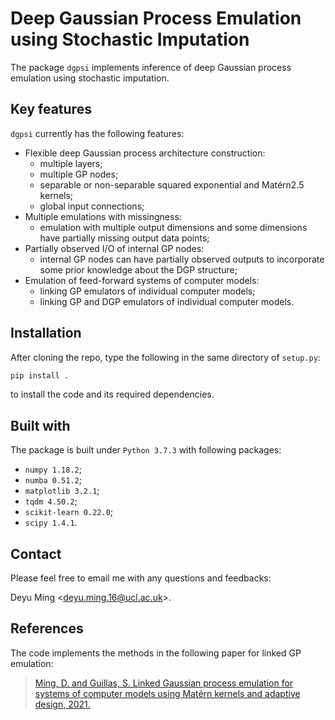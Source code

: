 # Deep Gaussian Process Emulation using Stochastic Imputation
The package `dgpsi` implements inference of deep Gaussian process emulation using stochastic imputation. 

## Key features
`dgpsi` currently has the following features:

* Flexible deep Gaussian process architecture construction: 
    - multiple layers;
    - multiple GP nodes;
    - separable or non-separable squared exponential and Mat&eacute;rn2.5 kernels;
    - global input connections;
* Multiple emulations with missingness:
    - emulation with multiple output dimensions and some dimensions have partially missing output data points;
* Partially observed I/O of internal GP nodes:
    - internal GP nodes can have partially observed outputs to incorporate some prior knowledge about the DGP structure;
* Emulation of feed-forward systems of computer models:
    - linking GP emulators of individual computer models;
    - linking GP and DGP emulators of individual computer models.

## Installation
After cloning the repo, type the following in the same directory of `setup.py`:

```bash
pip install .
```

to install the code and its required dependencies.

## Built with
The package is built under `Python 3.7.3` with following packages:
* `numpy 1.18.2`;
* `numba 0.51.2`;
* `matplotlib 3.2.1`;
* `tqdm 4.50.2`;
* `scikit-learn 0.22.0`;
* `scipy 1.4.1`.

## Contact
Please feel free to email me with any questions and feedbacks: 

Deyu Ming <[deyu.ming.16@ucl.ac.uk](mailto:deyu.ming.16@ucl.ac.uk)>.

## References
The code implements the methods in the following paper for linked GP emulation:

> [Ming, D. and Guillas, S. Linked Gaussian process emulation for systems of computer models using Mat&eacute;rn kernels and adaptive design, 2021.](https://arxiv.org/abs/1912.09468)
